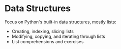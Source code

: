 # Data Structures

Focus on Python's built-in data structures, mostly lists:
- Creating, indexing, slicing lists
- Modifying, copying, and iterating through lists
- List comprehensions and exercises
